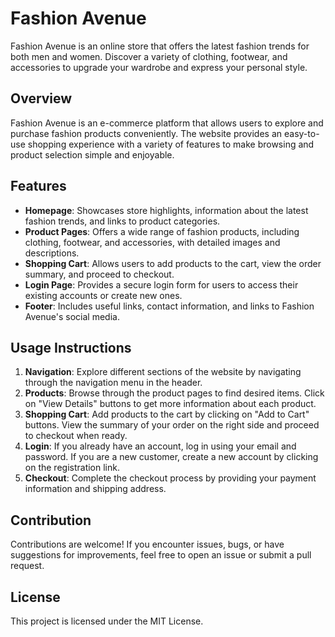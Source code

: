 
# Fashion Avenue

Fashion Avenue is an online store that offers the latest fashion trends for both men and women. Discover a variety of clothing, footwear, and accessories to upgrade your wardrobe and express your personal style.

## Overview

Fashion Avenue is an e-commerce platform that allows users to explore and purchase fashion products conveniently. The website provides an easy-to-use shopping experience with a variety of features to make browsing and product selection simple and enjoyable.

## Features

-   **Homepage**: Showcases store highlights, information about the latest fashion trends, and links to product categories.
-   **Product Pages**: Offers a wide range of fashion products, including clothing, footwear, and accessories, with detailed images and descriptions.
-   **Shopping Cart**: Allows users to add products to the cart, view the order summary, and proceed to checkout.
-   **Login Page**: Provides a secure login form for users to access their existing accounts or create new ones.
-   **Footer**: Includes useful links, contact information, and links to Fashion Avenue's social media.

## Usage Instructions

1.  **Navigation**: Explore different sections of the website by navigating through the navigation menu in the header.
2.  **Products**: Browse through the product pages to find desired items. Click on "View Details" buttons to get more information about each product.
3.  **Shopping Cart**: Add products to the cart by clicking on "Add to Cart" buttons. View the summary of your order on the right side and proceed to checkout when ready.
4.  **Login**: If you already have an account, log in using your email and password. If you are a new customer, create a new account by clicking on the registration link.
5.  **Checkout**: Complete the checkout process by providing your payment information and shipping address.

## Contribution

Contributions are welcome! If you encounter issues, bugs, or have suggestions for improvements, feel free to open an issue or submit a pull request.

## License

This project is licensed under the MIT License.
